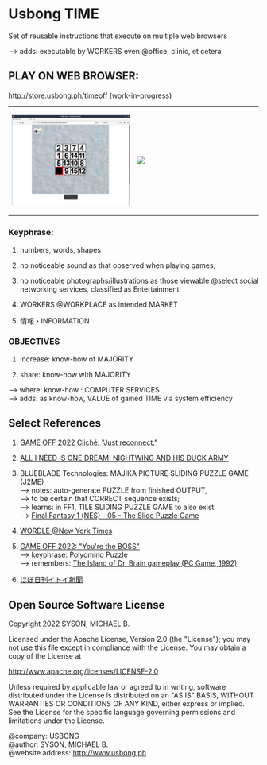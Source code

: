 # Usbong TIME

Set of reusable instructions that execute on multiple web browsers

--> adds: executable by WORKERS even @office, clinic, et cetera

## PLAY ON WEB BROWSER:

http://store.usbong.ph/timeoff (work-in-progress)

<table>
<tr>
<td width="40%">

<a href="http://store.usbong.ph/timeoff" target="_blank"><img src="https://github.com/usbong/TIME/blob/main/screenshots/usbongTIMEV20221210T1438.jpg" width="100%"></a>
</td>
<td width="40%">
<a href="http://store.usbong.ph/gameoff" target="_blank"><img src="https://github.com/usbong/game-off-2022/blob/main/notes/actual/gameOff2022HowToPlay.png" width="100%"></a>

</td>

</tr>
</table>


### Keyphrase:

1) numbers, words, shapes

2) no noticeable sound as that observed when playing games,

3) no noticeable photographs/illustrations 
as those viewable @select social networking services,
classified as Entertainment

4) WORKERS @WORKPLACE as intended MARKET

5) 情報・INFORMATION

### OBJECTIVES

1) increase: know-how of MAJORITY

2) share: know-how with MAJORITY<br/>

--> where: know-how : COMPUTER SERVICES<br/>
--> adds: as know-how, VALUE of gained TIME via system efficiency

## 


## Select References

1) [GAME OFF 2022 Cliché: "Just reconnect."](https://github.com/usbong/game-off-2022)

2) [ALL I NEED IS ONE DREAM: NIGHTWING AND HIS DUCK ARMY](https://www.redbubble.com/i/sticker/Nightwing-and-his-duck-Army-by-one-dream/103360727.EJUG5#&gid=1&pid=3)

3) BLUEBLADE Technologies: MAJIKA PICTURE SLIDING PUZZLE GAME (J2ME)<br/>
--> notes: auto-generate PUZZLE from finished OUTPUT,<br/>
--> to be certain that CORRECT sequence exists;<br/>
--> learns: in FF1, TILE SLIDING PUZZLE GAME to also exist<br/>
--> [Final Fantasy 1 (NES) - 05 - The Slide Puzzle Game](https://www.youtube.com/watch?v=LsBD4zQVSiI)

4) [WORDLE @New York Times](https://www.nytimes.com/games/wordle/index.html)

5) [GAME OFF 2022: "You're the BOSS"](https://itch.io/jam/game-off-2022/rate/1786544)<br/>
--> keyphrase: Polyomino Puzzle<br/>
--> remembers: [The Island of Dr. Brain gameplay (PC Game, 1992)](https://www.youtube.com/watch?v=pvslw2aD8c8;)

6) [ほぼ日刊イトイ新聞](https://www.1101.com/home.html)

## Open Source Software License
Copyright 2022 SYSON, MICHAEL B.

Licensed under the Apache License, Version 2.0 (the "License"); you may not use this file except in compliance with the License. You may obtain a copy of the License at

   http://www.apache.org/licenses/LICENSE-2.0
  
Unless required by applicable law or agreed to in writing, software distributed under the License is distributed on an "AS IS" BASIS, WITHOUT WARRANTIES OR CONDITIONS OF ANY KIND, either express or implied. See the License for the specific language governing permissions and limitations under the License.

@company: USBONG<br/>
@author: SYSON, MICHAEL B.<br/>
@website address: http://www.usbong.ph<br/>

